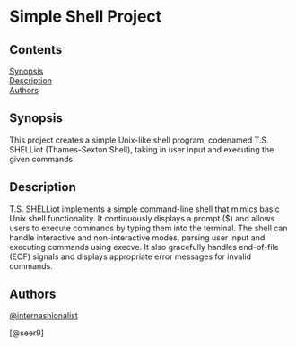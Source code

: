 # Simple Shell Project

## Contents

[Synopsis](#synopsis)<br>
[Description](#description)<br>
[Authors](#authors)<br>

## Synopsis

This project creates a simple Unix-like shell program, codenamed T.S. SHELLiot (Thames-Sexton Shell), taking in user input and executing the given commands.

## Description

T.S. SHELLiot implements a simple command-line shell that mimics basic Unix shell functionality. It continuously displays a prompt ($) and allows users to execute commands by typing them into the terminal. The shell can handle interactive and non-interactive modes, parsing user input and executing commands using execve. It also gracefully handles end-of-file (EOF) signals and displays appropriate error messages for invalid commands.

## Authors

[@internashionalist](https://github.com/internashionalist/internashionalist/blob/main/README.md)

[@seer9]
